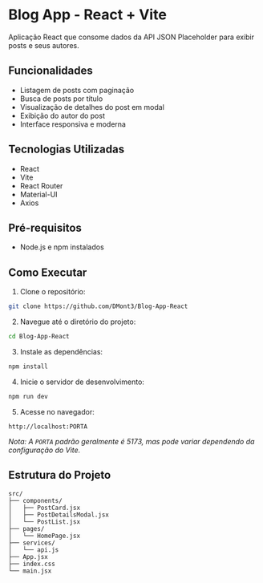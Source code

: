 # Blog App - React + Vite

Aplicação React que consome dados da API JSON Placeholder para exibir posts e seus autores.

## Funcionalidades

- Listagem de posts com paginação
- Busca de posts por título
- Visualização de detalhes do post em modal
- Exibição do autor do post
- Interface responsiva e moderna

## Tecnologias Utilizadas

- React
- Vite
- React Router
- Material-UI
- Axios

## Pré-requisitos

- Node.js e npm instalados

## Como Executar

1. Clone o repositório:
```bash
git clone https://github.com/DMont3/Blog-App-React
```

2. Navegue até o diretório do projeto:
```bash
cd Blog-App-React
```

3. Instale as dependências:
```bash
npm install
```

4. Inicie o servidor de desenvolvimento:
```bash
npm run dev
```

5. Acesse no navegador:
```
http://localhost:PORTA
```
   *Nota: A `PORTA` padrão geralmente é 5173, mas pode variar dependendo da configuração do Vite.*

## Estrutura do Projeto

```
src/
├── components/
│   ├── PostCard.jsx
│   ├── PostDetailsModal.jsx
│   └── PostList.jsx
├── pages/
│   └── HomePage.jsx
├── services/
│   └── api.js
├── App.jsx
├── index.css
└── main.jsx
```

